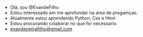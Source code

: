 - Olá, sou @EvandeFilho
- Estou interessado em me aprofundar na area de progamçao. 
- Atualmente estou aprendendo Python, Css e Html 
- ️Estou procurando colaborar no que for necessario.
- evandevieirafilho@gmail.com

<!---
O EvandeFilho / EvandeFilho é um repositório ✨ special ✨, porque seu `README.md` (este arquivo) aparece no seu perfil do GitHub.
Você pode clicar no link Visualizar para dar uma olhada nas suas alterações.
--->
